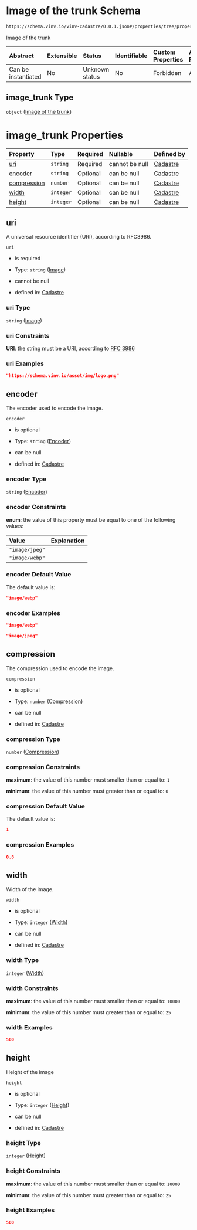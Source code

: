 # Image of the trunk Schema

```txt
https://schema.vinv.io/vinv-cadastre/0.0.1.json#/properties/tree/properties/trunk/properties/image_trunk
```

Image of the trunk

| Abstract            | Extensible | Status         | Identifiable | Custom Properties | Additional Properties | Access Restrictions | Defined In                                                                                                              |
| :------------------ | :--------- | :------------- | :----------- | :---------------- | :-------------------- | :------------------ | :---------------------------------------------------------------------------------------------------------------------- |
| Can be instantiated | No         | Unknown status | No           | Forbidden         | Allowed               | none                | [dereferenced.doc.json\*](../../../../../vinv-schemas/vinv-tree/out/0.0.1/dereferenced.doc.json "open original schema") |

## image\_trunk Type

`object` ([Image of the trunk](dereferenced-properties-individual-tree-properties-trunk-properties-image-of-the-trunk.md))

# image\_trunk Properties

| Property                    | Type      | Required | Nullable       | Defined by                                                                                                                                                                                                                                                     |
| :-------------------------- | :-------- | :------- | :------------- | :------------------------------------------------------------------------------------------------------------------------------------------------------------------------------------------------------------------------------------------------------------- |
| [uri](#uri)                 | `string`  | Required | cannot be null | [Cadastre](dereferenced-properties-individual-tree-properties-trunk-properties-image-of-the-trunk-properties-image.md "https://schema.vinv.io/vinv-cadastre/0.0.1.json#/properties/tree/properties/trunk/properties/image_trunk/properties/uri")               |
| [encoder](#encoder)         | `string`  | Optional | can be null    | [Cadastre](dereferenced-properties-individual-tree-properties-trunk-properties-image-of-the-trunk-properties-encoder.md "https://schema.vinv.io/vinv-cadastre/0.0.1.json#/properties/tree/properties/trunk/properties/image_trunk/properties/encoder")         |
| [compression](#compression) | `number`  | Optional | can be null    | [Cadastre](dereferenced-properties-individual-tree-properties-trunk-properties-image-of-the-trunk-properties-compression.md "https://schema.vinv.io/vinv-cadastre/0.0.1.json#/properties/tree/properties/trunk/properties/image_trunk/properties/compression") |
| [width](#width)             | `integer` | Optional | can be null    | [Cadastre](dereferenced-properties-individual-tree-properties-trunk-properties-image-of-the-trunk-properties-width.md "https://schema.vinv.io/vinv-cadastre/0.0.1.json#/properties/tree/properties/trunk/properties/image_trunk/properties/width")             |
| [height](#height)           | `integer` | Optional | can be null    | [Cadastre](dereferenced-properties-individual-tree-properties-trunk-properties-image-of-the-trunk-properties-height.md "https://schema.vinv.io/vinv-cadastre/0.0.1.json#/properties/tree/properties/trunk/properties/image_trunk/properties/height")           |

## uri

A universal resource identifier (URI), according to RFC3986.

`uri`

*   is required

*   Type: `string` ([Image](dereferenced-properties-individual-tree-properties-trunk-properties-image-of-the-trunk-properties-image.md))

*   cannot be null

*   defined in: [Cadastre](dereferenced-properties-individual-tree-properties-trunk-properties-image-of-the-trunk-properties-image.md "https://schema.vinv.io/vinv-cadastre/0.0.1.json#/properties/tree/properties/trunk/properties/image_trunk/properties/uri")

### uri Type

`string` ([Image](dereferenced-properties-individual-tree-properties-trunk-properties-image-of-the-trunk-properties-image.md))

### uri Constraints

**URI**: the string must be a URI, according to [RFC 3986](https://tools.ietf.org/html/rfc3986 "check the specification")

### uri Examples

```json
"https://schema.vinv.io/asset/img/logo.png"
```

## encoder

The encoder used to encode the image.

`encoder`

*   is optional

*   Type: `string` ([Encoder](dereferenced-properties-individual-tree-properties-trunk-properties-image-of-the-trunk-properties-encoder.md))

*   can be null

*   defined in: [Cadastre](dereferenced-properties-individual-tree-properties-trunk-properties-image-of-the-trunk-properties-encoder.md "https://schema.vinv.io/vinv-cadastre/0.0.1.json#/properties/tree/properties/trunk/properties/image_trunk/properties/encoder")

### encoder Type

`string` ([Encoder](dereferenced-properties-individual-tree-properties-trunk-properties-image-of-the-trunk-properties-encoder.md))

### encoder Constraints

**enum**: the value of this property must be equal to one of the following values:

| Value          | Explanation |
| :------------- | :---------- |
| `"image/jpeg"` |             |
| `"image/webp"` |             |

### encoder Default Value

The default value is:

```json
"image/webp"
```

### encoder Examples

```json
"image/webp"
```

```json
"image/jpeg"
```

## compression

The compression used to encode the image.

`compression`

*   is optional

*   Type: `number` ([Compression](dereferenced-properties-individual-tree-properties-trunk-properties-image-of-the-trunk-properties-compression.md))

*   can be null

*   defined in: [Cadastre](dereferenced-properties-individual-tree-properties-trunk-properties-image-of-the-trunk-properties-compression.md "https://schema.vinv.io/vinv-cadastre/0.0.1.json#/properties/tree/properties/trunk/properties/image_trunk/properties/compression")

### compression Type

`number` ([Compression](dereferenced-properties-individual-tree-properties-trunk-properties-image-of-the-trunk-properties-compression.md))

### compression Constraints

**maximum**: the value of this number must smaller than or equal to: `1`

**minimum**: the value of this number must greater than or equal to: `0`

### compression Default Value

The default value is:

```json
1
```

### compression Examples

```json
0.8
```

## width

Width of the image.

`width`

*   is optional

*   Type: `integer` ([Width](dereferenced-properties-individual-tree-properties-trunk-properties-image-of-the-trunk-properties-width.md))

*   can be null

*   defined in: [Cadastre](dereferenced-properties-individual-tree-properties-trunk-properties-image-of-the-trunk-properties-width.md "https://schema.vinv.io/vinv-cadastre/0.0.1.json#/properties/tree/properties/trunk/properties/image_trunk/properties/width")

### width Type

`integer` ([Width](dereferenced-properties-individual-tree-properties-trunk-properties-image-of-the-trunk-properties-width.md))

### width Constraints

**maximum**: the value of this number must smaller than or equal to: `10000`

**minimum**: the value of this number must greater than or equal to: `25`

### width Examples

```json
500
```

## height

Height of the image

`height`

*   is optional

*   Type: `integer` ([Height](dereferenced-properties-individual-tree-properties-trunk-properties-image-of-the-trunk-properties-height.md))

*   can be null

*   defined in: [Cadastre](dereferenced-properties-individual-tree-properties-trunk-properties-image-of-the-trunk-properties-height.md "https://schema.vinv.io/vinv-cadastre/0.0.1.json#/properties/tree/properties/trunk/properties/image_trunk/properties/height")

### height Type

`integer` ([Height](dereferenced-properties-individual-tree-properties-trunk-properties-image-of-the-trunk-properties-height.md))

### height Constraints

**maximum**: the value of this number must smaller than or equal to: `10000`

**minimum**: the value of this number must greater than or equal to: `25`

### height Examples

```json
500
```
